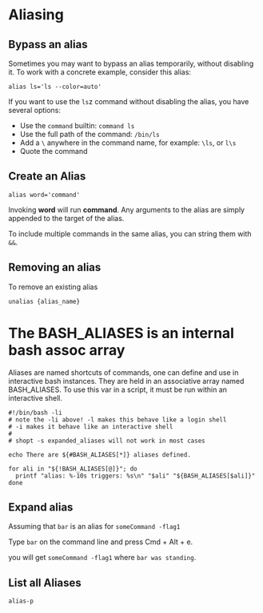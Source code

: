 # Aliasing

## Bypass an alias

Sometimes you may want to bypass an alias temporarily, without disabling it. To work with a concrete example, consider this alias:

`alias ls='ls --color=auto'`

If you want to use the `ls`z command without disabling the alias, you have several options:

- Use the `command` builtin: `command ls`
- Use the full path of the command: `/bin/ls`
- Add a `\` anywhere in the command name, for example: `\ls`, or `l\s`
- Quote the command


## Create an Alias

`alias word='command'`

Invoking **word** will run **command**. Any arguments to the alias are simply appended to the target of the alias.

To include multiple commands in the same alias, you can string them with `&&`.


## Removing an alias 

To remove an existing alias

`unalias {alias_name}`


# The BASH_ALIASES is an internal bash assoc array

Aliases are named shortcuts of commands, one can define and use in interactive bash instances. They are held in an associative array named 
BASH_ALIASES. To use this var in a script, it must be run within an interactive shell.

```shell
#!/bin/bash -li
# note the -li above! -l makes this behave like a login shell
# -i makes it behave like an interactive shell
#
# shopt -s expanded_aliases will not work in most cases

echo There are ${#BASH_ALIASES[*]} aliases defined.

for ali in "${!BASH_ALIASES[@]}"; do
  printf "alias: %-10s triggers: %s\n" "$ali" "${BASH_ALIASES[$ali]}"
done
```


## Expand alias

Assuming that `bar` is an alias for `someCommand -flag1`

Type `bar` on the command line and press Cmd + Alt + e.

you will get `someCommand -flag1` where `bar was standing`.



## List all Aliases

`alias-p`
